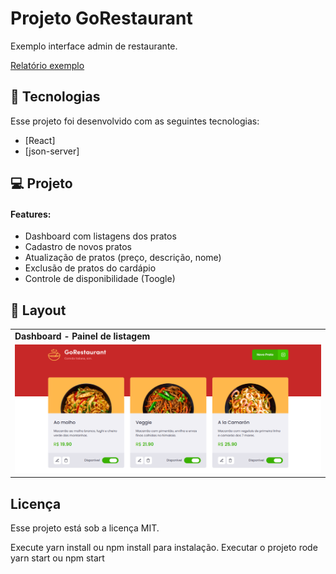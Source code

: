 <h1>Projeto GoRestaurant</h1>
 Exemplo interface admin de restaurante.

<a href="/assets/ResultadoCascavelJulho.pdf" target="__blanc">Relatório exemplo</a>
## 🚀 Tecnologias

Esse projeto foi desenvolvido com as seguintes tecnologias:

- [React]
- [json-server]

## 💻 Projeto

  <h4>Features:</h4>
  <ul>
    <li>Dashboard com listagens dos pratos</li>
    <li>Cadastro de novos pratos</li>
    <li>Atualização de pratos (preço, descrição, nome)</li>
    <li>Exclusão de pratos do cardápio</li>
    <li>Controle de disponibilidade (Toogle)</li>
  </ul>

## 🔖 Layout

<table>
  <tr>
    <td><strong>Dashboard - Painel de listagem</strong></td>
  <tr>

   <tr>
    <td><img src="screen/screen1.png"></td>
  <tr>
</table>

## Licença

Esse projeto está sob a licença MIT.

Execute yarn install ou npm install para instalação.
Executar o projeto rode yarn start ou npm start

